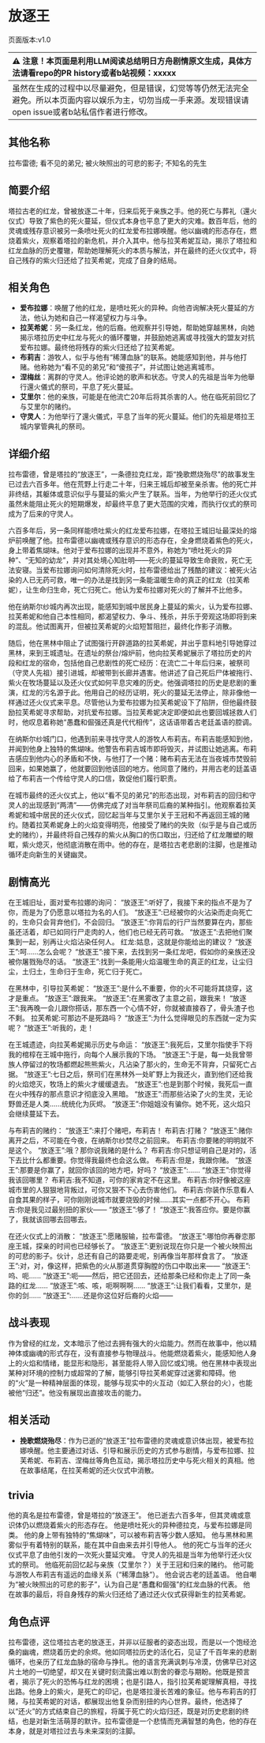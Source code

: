 # 放逐王
页面版本:v1.0
 

| :warning: 注意！本页面是利用LLM阅读总结明日方舟剧情原文生成，具体方法请看repo的PR history或者b站视频：xxxxx           |
|:----------------------------|
| 虽然在生成的过程中以尽量避免，但是错误，幻觉等等仍然无法完全避免。所以本页面内容以娱乐为主，切勿当成一手来源。发现错误请open issue或者b站私信作者进行修改。|



## 其他名称
拉布雷德; 看不见的弟兄; 被火映照出的可悲的影子; 不知名的先生
## 简要介绍
塔拉古老的红龙，曾被放逐二十年，归来后死于亲族之手。他的死亡与葬礼（還火仪式）导致了紫色的死火蔓延，但仪式本身也平息了更大的灾难。数百年后，他的灵魂或残存意识被另一条喷吐死火的红龙爱布拉娜唤醒。他以幽魂的形态存在，燃烧着紫火，观察着塔拉的新危机，并介入其中。他与拉芙希妮互动，揭示了塔拉和红龙血脉的历史覆辙，帮助她理解死火的本质与解法，并在最终的还火仪式中，将自己残存的紫火归还给了拉芙希妮，完成了自身的结局。
## 相关角色
-   **爱布拉娜**：唤醒了他的红龙，是喷吐死火的异种。向他咨询解决死火蔓延的方法，他认为她和自己一样渴望权力与斗争。
-   **拉芙希妮**：另一条红龙，他的后裔。他观察并引导她，帮助她穿越黑林，向她揭示塔拉历史中红龙与死火的循环覆辙，并鼓励她逃离或寻找强大的盟友对抗爱布拉娜。最终他将残存的紫火归还给了拉芙希妮。
-   **布莉吉**：游牧人，似乎与他有“稀薄血脉”的联系。她能感知到他，并与他打赌。他称她为“看不见的弟兄”和“傻孩子”，并试图让她逃离城市。
-   **涅梅丝**：离群的守灵人。他评论她的歌声和状态。守灵人的先祖是当年为他舉行還火儀式的祭司，平息了死火蔓延。
-   **艾里尔**：他的亲族，可能是在他流亡20年后将其杀害的人。他在临死前回忆了与艾里尔的赌约。
-   **守灵人**：为他举行了還火儀式，平息了当年的死火蔓延。他们的先祖是塔拉王城内掌管典礼的祭司。
## 详细介绍
拉布雷德，曾是塔拉的“放逐王”，一条德拉克红龙，距“挽歌燃烧殆尽”的故事发生已过去六百多年。他在荒野上行走二十年，归来王城后却被至亲杀害。他的死亡并非终结，其躯体或意识似乎与蔓延的紫火产生了联系。当年，为他举行的还火仪式虽然未能阻止死火的短期爆发，却最终平息了更大范围的灾难，而执行仪式的祭司成为了后来的守灵人。

六百多年后，另一条同样能喷吐紫火的红龙爱布拉娜，在塔拉王城旧址最深处的熔炉前唤醒了他。拉布雷德以幽魂或残存意识的形态存在，全身燃烧着紫色的死火，身上带着焦煳味。他对于爱布拉娜的出现并不意外，称她为“喷吐死火的异种”、“无知的幼龙”，并对其处境心知肚明——死火的蔓延导致生命衰败，死亡无法安寝。当爱布拉娜询问如何清除死火时，拉布雷德给出了残酷的建议：被死火沾染的人已无药可救，唯一的办法是找到另一条能温暖生命的真正的红龙（拉芙希妮），让生命归生命，死亡归死亡。他认为爱布拉娜对死火的了解并不比他多。

他在纳斯尔纱城内再次出现，能感知到城中居民身上蔓延的紫火，认为爱布拉娜、拉芙希妮和他自己本性相同，都渴望权力、争斗、残杀，并乐于旁观这场即将到来的混乱。他试图离开，但被拉芙希妮的火焰短暂阻拦，最终化作影子消散。

随后，他在黑林中阻止了试图强行开辟道路的拉芙希妮，并出乎意料地引导她穿过黑林，来到王城遗址。在遗址的祭台/熔炉前，他向拉芙希妮展示了塔拉历史的片段和红龙的宿命，包括他自己悲剧性的死亡经历：在流亡二十年后归来，被祭司（守灵人先祖）接引进城，却被带到长廊并遇害。他讲述了自己死后尸体被拖行、紫火在牧场蔓延以及还火仪式如何平息灾难的历史。他强调塔拉的历史是悲剧的重演，红龙的污名源于此。他用自己的经历证明，死火的蔓延无法停止，除非像他一样通过还火仪式来平息。尽管他认为爱布拉娜为拉芙希妮设下了陷阱，但他最终鼓励拉芙希妮寻求帮助，对抗爱布拉娜。当拉芙希妮决定即便如此也要回城拯救人们时，他叹息着称她“愚蠢和倔强还真是代代相传”，这话语带着古老廷盖语的腔调。

在纳斯尔纱城门口，他遇到前来寻找守灵人的游牧人布莉吉。布莉吉能感知到他，并闻到他身上独特的焦煳味。他警告布莉吉城市即将毁灭，并试图让她逃离。布莉吉感应到他内心的矛盾和不快，与他打了一个赌：赌布莉吉无法在当夜城市焚毁前回来，如果她赢了，他就要回到他该回的地方。他同意了赌约，并用古老的廷盖语给了布莉吉一个传给守灵人的口信，敦促他们履行职责。

在城市最终的还火仪式上，他以“看不见的弟兄”的形态出现，对布莉吉的回归和守灵人的出现感到“两清”——仿佛完成了对当年祭司后裔的某种指引。他观察着拉芙希妮和城中居民的还火仪式，回忆起当年与艾里尔关于王冠和不再返回王城的赌约。随着拉芙希妮身上的火焰变得明亮，他接受了赌约的失败（似乎是与自己或历史的赌约），并最终将自己残存的紫火从胸口的伤口取出，归还给了红龙雕塑的眼眶，紫火熄灭，他彻底消散在雨中。他的存在，是塔拉古老悲剧的注脚，也是推动循环走向新生的关键幽灵。
## 剧情高光
在王城旧址，面对爱布拉娜的询问：
“放逐王”:听好了，我接下来的指点不是为了你，而是为了仍愿意以塔拉为名的人们。
“放逐王”:已经被你的火沾染而走向死亡的，生命只会背弃他们，不会回归。
“放逐王”:你背后的行尸当然要算在内，那些虽还活着，却已如同行尸走肉的人，他们也已经无药可救。
“放逐王”:去把他们聚集到一起，别再让火焰沾染任何人。
红龙:姑息，这就是你能给出的建议？
“放逐王”:呵......怎么会呢？
“放逐王”:接下来，去找到另一条红龙吧，假如你的亲族还没被你屠戮殆尽的话。
“放逐王”:找到一条能用火焰温暖生命的真正的红龙，让尘归尘，土归土，生命归于生命，死亡归于死亡。

在黑林中，引导拉芙希妮：
“放逐王”:是什么不重要，你的火不可能将其烧穿，这才是重点。
“放逐王”:跟我来。
“放逐王”:在黑雾改了主意之前，跟我来！
“放逐王”:我再晚一会儿跟你搭话，那东西一个心情不好，你就被直接吞了，骨头渣子也不剩。
拉芙希妮:可那边不是死路吗？
“放逐王”:为什么觉得眼见的东西就一定为实呢？
“放逐王”:听我的，走！

在王城遗迹，向拉芙希妮揭示历史与命运：
“放逐王”:我死后，艾里尔指使手下将我的棺椁在王城中拖行，向每个人展示我的下场。
“放逐王”:于是，每一处我曾带族人停留过的牧场都燃起熊熊紫火，凡沾染了那火的，生命无不背弃，只留死亡占据。
“放逐王”:七日之后，祭司们在黑林外一处旷野上为我还火，直到他们还给我的火焰熄灭，牧场上的紫火才缓缓退去。
“放逐王”:也是到那个时候，我死后一直在火中残存的那点意识才彻底没入黑暗。
“放逐王”:而那些沾染了火的生灵，无论野兽还是人类......统统化为灰烬。
“放逐王”:你姐姐没有骗你。她不死，这火焰只会继续蔓延下去。

与布莉吉的赌约：
“放逐王”:来打个赌吧，布莉吉！
布莉吉:打赌？
“放逐王”:赌你离开之后，不可能在今夜，在纳斯尔纱焚尽之前回来。
布莉吉:你要赌的明明就不是这个。
“放逐王”:哦？那你说我赌的是什么？
布莉吉:你只想证明自己是对的，活下去比什么都重要。你觉得我最终也会这么做。
布莉吉:但是，我跟你赌。
“放逐王”:那要是你赢了，就回你该回的地方吧，好吗？
“放逐王”:......
“放逐王”:你觉得我该回哪里？
布莉吉:我不知道，可你的家肯定不在这里。
布莉吉:你好像被这座城市里的人狠狠地背叛过，可你又狠不下心去伤害他们。
布莉吉:你装作乐意看人自食其果的样子，可你刚刚说城市就要烧毁的时候......其实一点都不开心。
布莉吉:你是我见过最别扭的家伙——
“放逐王”:够了！
“放逐王”:我答应你。要是你赢了，我就该回哪去回哪去。

在还火仪式上的消散：
“放逐王”:愿赌服输，拉布雷德。
“放逐王”:哪怕你再眷恋那座王城，探亲的时间也已经够长了。
“放逐王”:更别说现在你只是一个被火映照出的可悲的影子。伙计，总还有自己的路要走呢，别再像当年那样食言了。
“放逐王”:对，对，像这样，把紫色的火从那道贯穿胸膛的伤口中取出来——
“放逐王”:呜、呃......
“放逐王”:呃——然后，把它还回去，还给那条已经和你走上了同一条路的红龙......
“放逐王”:咳、咳，呃啊啊啊......
“放逐王”:让我们看看，艾里尔，是你的剑......
“放逐王”:......还是你这位好后裔的火焰——
## 战斗表现
作为曾经的红龙，文本暗示了他过去拥有强大的火焰能力。然而在故事中，他以精神体或幽魂的形式存在，没有直接参与物理战斗。他能燃烧着紫火，能感知他人身上的火焰和情绪，能显形和隐形，甚至能将人带入回忆或幻境。他在黑林中表现出某种对环境的控制力或超常的了解，能够引导拉芙希妮穿过迷雾和障碍。他的“火”是一种精神层面的体现，能够与现实中的火互动（如汇入祭台的火），也能被他“归还”。他没有展现出直接攻击的能力。
## 相关活动
-   **挽歌燃烧殆尽**：作为已逝的“放逐王”拉布雷德的灵魂或意识体出现，被爱布拉娜唤醒。他主要通过对话、引导和展示历史的方式参与剧情，与爱布拉娜、拉芙希妮、布莉吉、涅梅丝等角色互动，揭示塔拉历史中与死火相关的真相。他在故事结尾，在拉芙希妮的还火仪式中消散。
## trivia
他的真名是拉布雷德，曾是塔拉的“放逐王”。
他已逝去六百多年，但其灵魂或意识体仍以燃烧着紫火的形态存在。
他是喷吐死火的异种德拉克，与爱布拉娜是同类。
他的身上带有独特的“焦煳味”，可以被布莉吉等少数人感知。
他与黑林和黑雾似乎有着特别的联系，能在其中自由来去并引导他人。
他的死亡与当年的还火仪式平息了由他引发的一次死火蔓延灾难。
守灵人的先祖是当年为他举行还火仪式的祭司。
他临死前回忆起与亲族（艾里尔？）关于王冠和归来的赌约。
他可能与游牧人布莉吉有遥远的血缘关系（“稀薄血脉”）。
他会说古老的廷盖语。
他自嘲为“被火映照出的可悲的影子”，认为自己是“愚蠢和倔强”的红龙血脉的代表。
他在故事的最后，将自身残存的紫火归还给了通过还火仪式获得新生的拉芙希妮。
## 角色点评
拉布雷德，这位塔拉古老的放逐王，并非以征服者的姿态出现，而是以一个饱经沧桑的幽魂，燃烧着历史的余烬。他如同塔拉历史的活化石，见证了千百年来的悲剧循环，也亲历了红龙血脉的宿命与挣扎。他的语言充满讽刺与冷漠，仿佛早已对这片土地的一切绝望，却又在关键时刻流露出难以割舍的眷恋与期盼。他既是预言者，揭示了死火的恐怖与红龙的困境；也是引路人，指引拉芙希妮理解真相，寻找出路。他身上的紫火，是死亡的印记，也是塔拉漫长苦难的象征。他与布莉吉的打赌，与拉芙希妮的对话，都展现出他复杂而别扭的内心世界。最终，他选择了以“还火”的方式结束自己的旅程，将属于死亡的火焰归还，既是对历史悲剧的终结，也是对新生活萌芽的默许。拉布雷德是一个悲情而充满智慧的角色，他的存在本身，就是对塔拉过去与未来深刻的注脚。